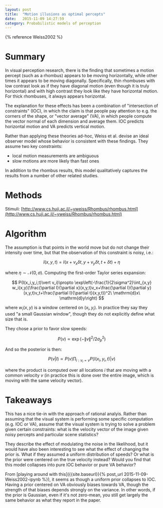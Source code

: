 ```yaml
---
layout: post
title:  "Motion illusions as optimal percepts"
date:   2015-11-09 14:27:59
category: Probabilistic models of perception
---
```


{% reference Weiss2002 %}

# Summary

In visual perception research, there is the finding that sometimes a motion percept (such as a rhombus) appears to be moving horizontally, while other times it appears to be moving diagonally. Specifically, thin rhombuses with low contrast look as if they have diagonal motion (even though it is truly horizontal) and with high contrast they look like they have horizontal motion. For thick rhombuses, it always appears horizontal.

The explanation for these effects has been a combination of "intersection of constraints" (IOC), in which the claim is that people pay attention to e.g. the corners of the shape, or "vector average" (VA), in which people compute the vector normal of each dimension and average them. IOC predicts horizontal motion and VA predicts vertical motion.

Rather than applying these theories ad-hoc, Weiss et al. devise an ideal observer model whose behavior is consistent with these findings. They assume two key constraints:

* local motion measurements are ambiguous
* slow motions are more likely than fast ones

In addition to the rhombus results, this model qualitatively captures the results from a number of other related studies.

# Methods

Stimuli: [http://www.cs.huji.ac.il/~yweiss/Rhombus/rhombus.html](http://www.cs.huji.ac.il/~yweiss/Rhombus/rhombus.html)

# Algorithm

The assumption is that points in the world move but do not change their intensity over time, but that the observation of this constraint is noisy, i.e.:

$$
I(x,y,t)=I(x+v_x\delta t, y+v_y\delta t, t+\delta t) + \eta
$$

where $\eta\sim \mathcal{N}(0,\sigma)$. Computing the first-order Taylor series expansion:

$$
P(I(x_i,y_i,t)\vert v_i)\propto \exp\left(-\frac{1}{2\sigma^2}\int_{x,y} w_i(x,y)(\frac{\partial I}{\partial x}(x,y,t)v_x+\frac{\partial I}{\partial y}(x,y,t)v_t+\frac{\partial I}{\partial t}(x,y,t))^2\ \mathrm{d}x\ \mathrm{d}y\right)
$$

where $w_i(x,y)$ is a window centered on $(x_i,y_i)$. In practice they say they used "a small Gaussian window", though they do not explicitly define what size that is.

They chose a prior to favor slow speeds:

$$
P(v)\propto \exp(-\lVert v\rVert ^2/2\sigma_p^2)
$$

And so the posterior is then:

$$
P(v\vert I)\propto P(v)\prod_{i:v_i=v} P(I(x_i,y_i,t)\vert v)
$$

where the product is computed over all locations $i$ that are moving with a common velocity $v$ (in practice this is done over the entire image, which is moving with the same velocity vector).

# Takeaways

This has a nice tie-in with the approach of rational analyis. Rather than assuming that the visual system is performing some specific computation (e.g. IOC or VA), assume that the visual system is trying to solve a problem given certain constraints: what is the velocity vector of the image given noisy percepts and particular scene statistics?

They describe the effect of modulating the noise in the likelihood, but it would have also been interesting to see what the effect of changing the prior is. What if they assumed a uniform distribution of speeds? Or what is the prior were centered on the true velocity instead? Would you find that this model collapses into pure IOC behavior or pure VA behavior?

From [playing around with this]({{site.baseurl}}{% post_url 2015-11-09-Weiss2002-ipynb %}), it seems as though a uniform prior collapses to IOC. Having a prior centered on VA obviously biases towards VA, though the strength of that biases depends strongly on the variance. In other words, if the prior is Gaussian, even if it's not zero-mean, you still get largely the same behavior as what they report in the paper.
